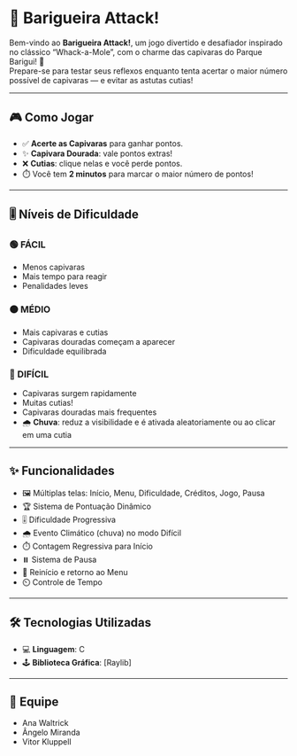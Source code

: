 # 🎯 Barigueira Attack!

Bem-vindo ao **Barigueira Attack!**, um jogo divertido e desafiador inspirado no clássico “Whack-a-Mole”, com o charme das capivaras do Parque Barigui! 🦫  
Prepare-se para testar seus reflexos enquanto tenta acertar o maior número possível de capivaras — e evitar as astutas cutias!

---

## 🎮 Como Jogar

- ✅ **Acerte as Capivaras** para ganhar pontos.  
- ✨ **Capivara Dourada**: vale pontos extras!  
- ❌ **Cutias**: clique nelas e você perde pontos.  
- ⏱️ Você tem **2 minutos** para marcar o maior número de pontos!

---

## 🎚️ Níveis de Dificuldade

### 🟢 FÁCIL
- Menos capivaras
- Mais tempo para reagir
- Penalidades leves

### 🟠 MÉDIO
- Mais capivaras e cutias
- Capivaras douradas começam a aparecer
- Dificuldade equilibrada

### 🔴 DIFÍCIL
- Capivaras surgem rapidamente
- Muitas cutias!
- Capivaras douradas mais frequentes
- 🌧️ **Chuva**: reduz a visibilidade e é ativada aleatoriamente ou ao clicar em uma cutia

---

## ✨ Funcionalidades

- 🖼️ Múltiplas telas: Início, Menu, Dificuldade, Créditos, Jogo, Pausa  
- 🏆 Sistema de Pontuação Dinâmico  
- 🎚️ Dificuldade Progressiva  
- 🌧️ Evento Climático (chuva) no modo Difícil  
- ⏱️ Contagem Regressiva para Início  
- ⏸️ Sistema de Pausa  
- 🔄 Reinício e retorno ao Menu  
- ⏲️ Controle de Tempo

---

## 🛠️ Tecnologias Utilizadas

- 💻 **Linguagem**: C  
- 🕹️ **Biblioteca Gráfica**: [Raylib]

---

## 👥 Equipe

- Ana Waltrick  
- Ângelo Miranda  
- Vitor Kluppell  
